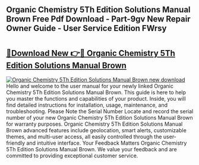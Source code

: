 ## Organic Chemistry 5Th Edition Solutions Manual Brown Free Pdf Download - Part-9gv New Repair Owner Guide - User Service Edition FWrsy

# <h2><a href="http://bc47998.oget.top/?id=Organic+Chemistry+5Th+Edition+Solutions+Manual+Brown">🔗Download New 👉🔴 Organic Chemistry 5Th Edition Solutions Manual Brown</a></h2>

[![Organic Chemistry 5Th Edition Solutions Manual Brown new download](https://i.imgur.com/5g1atiW.png)](http://bc47998.oget.top/?id=Organic+Chemistry+5Th+Edition+Solutions+Manual+Brown)
Hello and welcome to the user manual for your newly linked Organic Chemistry 5Th Edition Solutions Manual Brown. This guide is here to help you master the functions and capabilities of your product. Inside, you will find detailed instructions for installation, usage, maintenance, and troubleshooting. Please Note the Serial Number Locate and record the serial number of your new Organic Chemistry 5Th Edition Solutions Manual Brown for warranty purposes. Organic Chemistry 5Th Edition Solutions Manual Brown advanced features include geolocation, smart alerts, customizable themes, and multi-user access, all easily controlled through the user-friendly and intuitive interface. Your Feedback Matters Organic Chemistry 5Th Edition Solutions Manual Brown. We value your feedback and are committed to providing exceptional customer service.
